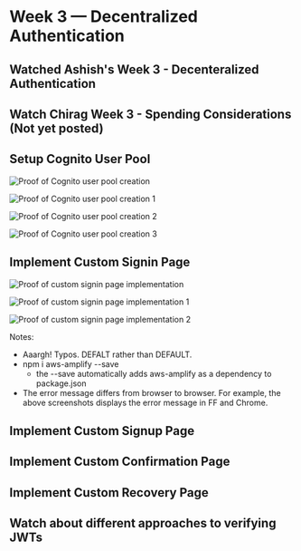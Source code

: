 # Week 3 — Decentralized Authentication

## Watched Ashish's Week 3 - Decenteralized Authentication

## Watch Chirag Week 3 - Spending Considerations (Not yet posted)

## Setup Cognito User Pool
![Proof of Cognito user pool creation](/assets/week3-proof-setup-cognito-user-pool.png)

![Proof of Cognito user pool creation 1](/assets/week3-proof-setup-cognito-user-pool-1.png)

![Proof of Cognito user pool creation 2](/assets/week3-proof-setup-cognito-user-pool-2.png)

![Proof of Cognito user pool creation 3](/assets/week3-proof-setup-cognito-user-pool-3.jpeg)

## Implement Custom Signin Page
![Proof of custom signin page implementation](/assets/week3-proof-implement-custom-signin-page.png)

![Proof of custom signin page implementation 1](/assets/week3-proof-implement-custom-signin-page-1.png)

![Proof of custom signin page implementation 2](/assets/week3-proof-implement-custom-signin-page-2.png)

Notes:
- Aaargh! Typos. DEFALT rather than DEFAULT.
- npm i aws-amplify --save
    - the --save automatically adds aws-amplify as a dependency to package.json
- The error message differs from browser to browser. For example, the above screenshots displays the error message in FF and Chrome.

## Implement Custom Signup Page 

## Implement Custom Confirmation Page

## Implement Custom Recovery Page

## Watch about different approaches to verifying JWTs